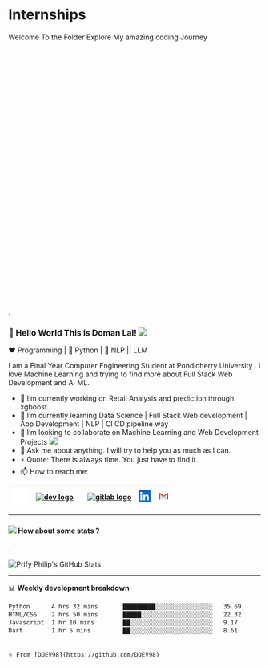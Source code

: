 # Internships
Welcome To the Folder Explore My amazing coding Journey
<p align="center">
  <img src="https://github.com/DDEV98/Internships/blob/main/Your%20paragraph%20text.gif">
</p>
  
.
  
  
### 👋 Hello World  This is Doman Lal!  <img src="https://github.com/TheDudeThatCode/TheDudeThatCode/blob/master/Assets/Earth.gif" width="24px">
  
:heart: Programming | :black_heart: Python | :blue_heart: NLP || LLM
  
I am a Final Year Computer Engineering Student at Pondicherry University . I love Machine Learning and trying to find more about Full Stack Web Development and AI ML. 

- 🔭 I’m currently working on Retail Analysis and prediction through xgboost.
- 🌱 I’m currently learning Data Science | Full Stack Web development | App Development | NLP | CI CD pipeline way
- 👯 I’m looking to collaborate on Machine Learning and Web Development Projects <img src="https://media.giphy.com/media/WUlplcMpOCEmTGBtBW/giphy.gif" width="30">
- 💬 Ask me about anything. I will try to help you as much as I can.
- ⚡ Quote: There is always time. You just have to find it.
- 📫 How to reach me:

| [<img src="https://raw.githubusercontent.com/Delta456/Delta456/master/img/github.png" alt="github logo" width="34">](https://github.com/DDEV98) |  [<img src="https://raw.githubusercontent.com/Delta456/Delta456/master/img/dev.png" alt="dev logo" width="24">](https://dev.to/DDEV98) |   |  [<img src="https://raw.githubusercontent.com/Delta456/Delta456/master/img/gitlab.png" alt="gitlab logo" width="24">](https://gitlab.com/DDEV98) |  [<img src="https://github.com/Amchuz/Amchuz/blob/master/linkedin.jpeg" alt="linkedin logo" width="24">](https://www.linkedin.com/in/devcodex77/) |  [<img src="https://github.com/Amchuz/Amchuz/blob/master/gmail.jpeg" alt="gmail logo" width="24">](devsingh12249@gmail.com)
|---|---|---|---|---|---|

----

#### <img src="https://media.giphy.com/media/VgCDAzcKvsR6OM0uWg/giphy.gif" width="50"> How about some stats ?
  
.    
   
![Prify Philip's GitHub Stats](https://github-readme-stats.vercel.app/api?username=DDEV98&hide=["stars"]&show_icons=true)

-------

📊 **Weekly development breakdown**
<!--START_SECTION:waka-->
```text
Python      4 hrs 32 mins       █████████░░░░░░░░░░░░░░░░   35.69 
HTML/CSS    2 hrs 50 mins       █████░░░░░░░░░░░░░░░░░░░░   22.32 
Javascript  1 hr 10 mins        ██░░░░░░░░░░░░░░░░░░░░░░░   9.17 
Dart        1 hr 5 mins         ██░░░░░░░░░░░░░░░░░░░░░░░   8.61 


⭐️ From [DDEV98](https://github.com/DDEV98)
